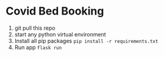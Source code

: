 # Covid Bed Booking

1. git pull this repo
2. start any python virtual environment
3. Install all pip packages ```pip install -r requirements.txt```
4. Run app ```flask run```
